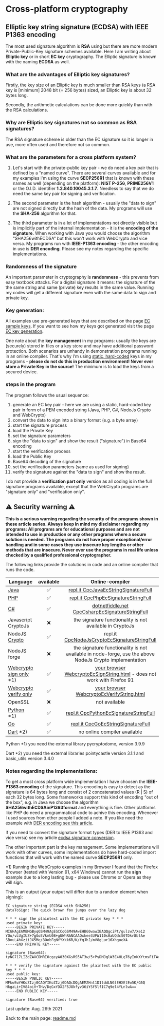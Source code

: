 # Cross-platform cryptography

## Elliptic key string signature (ECDSA) with IEEE P1363 encoding

The most used signature algorithm is **RSA** using but there are more modern Private-Public-Key signature schemes available. Here I am writing about **Elliptic key** or in short **EC key** cryptography. The Elliptic signature is known with the naming **ECDSA** as well.

### What are the advantages of Elliptic key signatures?

Firstly, the key size of an Elliptic key is much smaller than RSA keys (a RSA key is [minimum] 2048 bit (= 256 bytes) sized, an Elliptic key is about 32 bytes long.

Secondly, the arithmetic calculations can be done more quickly than with the RSA calculations.

### Why are Elliptic key signatures not so common as RSA signatures?

The RSA signature scheme is older than the EC signature so it is longer in use, more often used and therefore not so common.

### What are the parameters for a cross platform system?

1. Let's start with the private-public key pair - we do need a key pair that is defined by a "named curve". There are several curves available and for my examples I'm using the curve **SECP256R1** that is known with these names as well (depending on the platform): **NIST P-256**, **PRIME256V1** or the O.I.D. identifier **1.2.840.10045.3.1.7**. Needless to say that we do need the same key pair for signing and verification.
 
2. The second parameter is the hash algorithm - usually the "data to sign" are not signed directly but the hash of the data. My programs will use the **SHA-256** algorithm for that.
 
3. The third parameter is in a lot of implementations not directly visible but is implicitly part of the internal implementation - it is the **encoding of the signature**. When working with Java you would choose the algorithm "SHA256withECDSA" but this won't work with WebCrypto and vice versa. My programs run with **IEEE-P1363 encoding** - the other encoding in use is **DER encoding**. Please see my notes regarding the specific implementations.

### Randomness of the signature

An important parameter in cryptography is **randomness** - this prevents from easy textbook attacks. For a digital signature it means: the signature of the the same string and same (private) key results in the same value. Running my codes will get a different signature even with the same data to sign and private key.

### Key generation: 

All examples use pre-generated keys that are described on the page [EC sample keys](ec_sample_keypair.md). If you want to see how my keys got generated visit the page [EC key generation](ec_key_generation.md). 

One note about the **key management** in my programs: usually the keys are (securely) stored in files or a key store and may have additional password protection. Both scenarios are unhandy in demonstration programs running in an online compiler. That's why I'm using <u>static, hard-coded</u> keys in my programs - **please do not do this in production environment! Never ever store a Private Key in the source!** The minimum is to load the keys from a secured device.

### steps in the program

The program follows the usual sequence:
1. generate an EC key pair - here we are using a static, hard-coded key pair in form of a PEM encoded string (Java, PHP, C#, NodeJs Crypto and WebCrypto)
2. convert the data to sign into a binary format (e.g. a byte array)
3. start the signature process
4. load the Private Key
5. set the signature parameters
6. sign the "data to sign" and show the result ("signature") in Base64 encoding
7. start the verification process
8. load the Public Key
9. Base64 decoding of the signature
10. set the verification parameters (same as used for signing)
11. verify the signature against the "data to sign" and show the result.

I do not provide a **verification part only** version as all coding is in the full signature programs available, except that the WebCrypto programs are "signature only" and "verification only".

## :warning: Security warning :warning:

**This is a serious warning regarding the security of the programs shown in these article series.  Always keep in mind my disclaimer regarding my programs: All programs are for educational purposes and are not intended to use in production or any other programs where a  secure solution is needed. The programs do not have proper exceptional/error handling and in some cases they use insecure key lengths or other methods that are insecure. Never ever use the programs in real life unless checked by a qualified professional cryptographer.**

The following links provide the solutions in code and an online compiler that runs the code.

| Language | available | Online-compiler
| ------ | :---: | :----: |
| [Java](../EcSignatureP256Sha256String/EcSignatureStringFull.java) | :white_check_mark: | [repl.it CpcJavaEcStringSignatureFull](https://repl.it/@javacrypto/CpcJavaEcSignatureP256StringFull#Main.java/)
| [PHP](../EcSignatureP256Sha256String/EcSignatureStringFull.php) | :white_check_mark: | [repl.it CpcPhpEcSignatureStringFull](https://repl.it/@javacrypto/CpcPhpEcSignatureP256StringFull#main.php/)
| [C#](../EcSignatureP256Sha256String/EcSignatureStringFull.cs) | :white_check_mark: | [dotnetfiddle.net  CpcCsharpEcSignatureStringFull](https://dotnetfiddle.net/espTT1/)
| Javascript CryptoJs | :x: | the signature functionality is not available in CryptoJs
| [NodeJS Crypto](../EcSignatureP256Sha256String/EcSignatureStringFullNodeJsCrypto.js) | :white_check_mark: | [repl.it CpcNodeJsCryptoEcSignatureStringFull](https://repl.it/@javacrypto/CpcNodeJsCryptoEcSignatureP256StringFull#index.js/)
| NodeJS forge | :x: | the signature functionality is not available in node-forge, use the above NodeJs Crypto implementation
| [Webcrypto sign only](../EcSignatureP256Sha256String/ecsignaturestringsign.html) *1) | :white_check_mark: | [your browser WebcryptoEcSignString.html](https://java-crypto.github.io/cross_platform_crypto/EcSignatureP256Sha256String/ecsignaturestringsign.html) - does not work with Firefox 91
| [Webcrypto verify only](../EcSignatureP256Sha256String/ecsignaturestringverification.html) | :white_check_mark: | [your browser WebcryptoEcVerifyString.html](https://java-crypto.github.io/cross_platform_crypto/EcSignatureP256Sha256String/ecsignaturestringverification.html)
| OpenSSL | :x: | not available
| [Python](../EcSignatureP256Sha256String/EcSignatureStringFull.py) *1) | :white_check_mark: | [repl.it CpcPythonEcSignatureStringFull](https://repl.it/@javacrypto/CpcPythonEcSignatureP256StringFull#main.py/)
| [Go](../EcSignatureP256Sha256String/EcSignatureStringFull.go) | :white_check_mark: | [repl.it CpcGoEcStringSignatureFull](https://repl.it/@javacrypto/CpcGoEcSignatureP256StringFull#main.go/)
| [Dart](../EcSignatureP256Sha256String/EcSignatureStringFull.dart) *2) | :white_check_mark: | no online compiler available

Python *1) you need the external library pycryptodome, version 3.9.9

Dart *2) you need the external libraries pointycastle version 3.1.1 and basic_utils version 3.4.0

### Notes regarding the implementations: 

To get a most cross platform wide implementation I have choosen the **IEEE-P1363 encoding** of the signature. This encoding is easy to detect as the signature is 64 bytes long and consist of 2 concatenated values (R | S) of each 32 bytes long. Some frameworks support this kind of encoding "out of the box", e.g. in Java we choose the algorithm **SHA256withECDSAinP1363format** and everything is fine. Other platforms like PHP do need a programmatical code to achive this encoding. Whenever I used sources from other people I added a note. If you like need the example with [DER encoding see this  article](ecdsa_signature_der_string.md).

If you need to convert the signature format types (DER to IEEE P1363 and vice versa) see my article [ecdsa signature conversion](ecdsa_signature_conversion.md).

The other important part is the key management. Some implementations will work with other curves, some implementations do have hard-coded import functions that will work with the named curve **SECP256R1** only.

*1) Running the WebCrypto examples in my Browser I found that the Firefox Browser (tested with Version 91, x64 Windows) cannot run the **sign** example due to a long lasting bug - please use Chrome or Opera as they will sign.

This is an output (your output will differ due to a random element when signing):

```plaintext
EC signature string (ECDSA with SHA256)
dataToSign: The quick brown fox jumps over the lazy dog

* * * sign the plaintext with the EC private key * * *
used private key:
-----BEGIN PRIVATE KEY-----
MIGHAgEAMBMGByqGSM49AgEGCCqGSM49AwEHBG0wawIBAQQgciPt/gulzw7/Xe12
YOu/vLUgIUZ+7gGo5VkmU0B+gUWhRANCAAQxkee3UPW110s0aUQdcS0TDkr8blAe
SBouL4hXziiJX5Me/8OobFgNfYXkk6R/K/fqJhJ/mV8gLur16XhgueXA
-----END PRIVATE KEY-----

signature (Base64): tyNG717LIZdZAXCDMRI0cgeyA030XGsRS5AT3w/5+PyDMJglW3E4HLqT6yInKXYtmsFiTArWEiX671u0dQ5tTg==

* * * verify the signature against the plaintext with the EC public key * * *
used public key:
-----BEGIN PUBLIC KEY-----
MFkwEwYHKoZIzj0CAQYIKoZIzj0DAQcDQgAEMZHnt1D1tddLNGlEHXEtEw5K/G5Q
HkgaLi+IV84oiV+THv/DqGxYDX2F5JOkfyv36iYSf5lfIC7q9el4YLnlwA==
-----END PUBLIC KEY-----

signature (Base64) verified: true

```

Last update: Aug. 26th 2021

Back to the main page: [readme.md](../readme.md)

